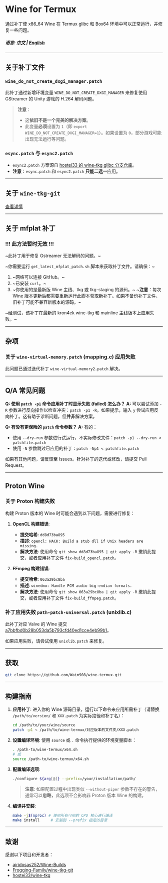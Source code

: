 # Wine for Termux

通过补丁使 x86_64 Wine 在 Termux glibc 和 Box64 环境中可以正常运行，并修复一些问题。

##### 语言: [中文](README.md) | [English](README-EN.md)

---

## 关于补丁文件

### `wine_do_not_create_dxgi_manager.patch`
此补丁通过新增环境变量 `WINE_DO_NOT_CREATE_DXGI_MANAGER` 来修复使用 GStreamer 的 Unity 游戏的 H.264 解码问题。

> **注意**：
> - 这**依旧不是一个完美的解决方案**。
> - 此变量**必须**设置为 `1`（即 `export WINE_DO_NOT_CREATE_DXGI_MANAGER=1`）。如果设置为 `0`，部分游戏可能出现无法运行等问题。

### `esync.patch` 与 `esync2.patch`
- `esync2.patch` 方案源自 [hostei33 的 wine-tkg glibc 分支仓库](https://github.com/hostei33/wine-tkg)。
- **注意**：`esync.patch` 和 `esync2.patch` **只能二选一**应用。

---

## 关于 `wine-tkg-git`

[查看详情](README-TkG.md)

---

## 关于 mfplat 补丁

### !!! 此方法暂时无效 !!!

~此补丁用于修复 Gstreamer 无法解码的问题。~

~你需要运行 `get_latest_mfplat_patch.sh` 脚本来获取补丁文件。请确保：~
1.  ~网络可以连接 GitHub。~
2.  ~已安装 `curl`。~
3.  ~你使用的是最新版 Wine 主线、tkg 或 tkg-staging 的源码。~
~**注意**：每次 Wine 版本更新后都需要重新运行此脚本获取新补丁。如果不备份补丁文件，旧补丁可能不兼容新版本的源码。~

~经测试，该补丁在最新的 kron4ek wine-tkg 和 mainline 主线版本上应用失败。~

---

## 杂项

### 关于 `wine-virtual-memory.patch` (mapping.c) 应用失败

此问题已通过迭代补丁 `wine-virtual-memory2.patch` 解决。

---

## Q/A 常见问题

**Q: 使用 `patch -p1` 命令应用补丁时显示失败 (failed) 怎么办？**
**A:** 可以尝试添加 `-R` 参数进行反向操作以检查冲突：`patch -p1 -R`。如果提示，输入 `y` 尝试应用反向补丁。这有助于诊断问题，但**并非**解决方案。

**Q: 有没有更保险的 `patch` 命令参数？**
**A:** 有的：
-   使用 `--dry-run` 参数进行试运行，不实际修改文件：`patch -p1 --dry-run < patchfile.patch`
-   使用 `-N` 参数跳过已应用的补丁：`patch -Np1 < patchfile.patch`

如果有其他问题，请反馈至 Issues。针对补丁的迭代或修改，请提交 Pull Request。

---

## Proton Wine

### 关于 Proton 构建失败

构建 Proton 版本的 Wine 时可能会遇到以下问题，需要进行修复：

1.  **OpenCL 构建错误**:
    -   **提交哈希**: `dd8d73ba895`
    -   **描述**: `opencl: HACK: Build a stub dll if Unix headers are missing.`
    -   **解决方法**: 使用命令 `git show dd8d73ba895 | git apply -R` 撤销此提交，或者应用补丁文件 `fix-build_opencl.patch`。

2.  **FFmpeg 构建错误**:
    -   **提交哈希**: `063a29bc8ba`
    -   **描述**: `winedmo: Handle PCM audio big-endian formats.`
    -   **解决方法**: 使用命令 `git show 063a29bc8ba | git apply -R` 撤销此提交，或者应用补丁文件 `fix-build_ffmpeg.patch`。

### 补丁应用失败 `path-patch-universal.patch` (unixlib.c)

此补丁对应 Valve 的 Wine 提交 [a7bbfbd0b28b053da5b793cfd40ed1cce4eb99b1](https://github.com/ValveSoftware/wine/commit/a7bbfbd0b28b053da5b793cfd40ed1cce4eb99b1)。

如果应用失败，请尝试使用 `unixlib.patch` 来修复。

---

## 获取

```bash
git clone https://github.com/Waim908/wine-termux.git
```

---

## 构建指南

1.  **应用补丁**:
    进入你的 Wine 源码目录，运行以下命令来应用所需补丁（请替换 `/path/to/version/` 和 `XXX.patch` 为实际路径和补丁名）：
    ```bash
    cd /path/to/your/wine/source
    patch -p1 < /path/to/wine-termux/对应版本的文件夹/XXX.patch
    ```

2.  **设置编译环境**:
    使用 `source` 或 `.` 命令执行提供的环境变量脚本：
    ```bash
    . /path-to/wine-termux/x64.sh
    # 或
    source /path-to/wine-termux/x64.sh
    ```

3.  **配置编译选项**:
    ```bash
    ./configure ${arg[@]} --prefix=/your/installation/path/
    ```
    > **注意**: 如果配置过程中出现类似 `--without-piper` 参数不存在的警告，通常可以**忽略**，此选项不会影响非 Proton 版本 Wine 的构建。

4.  **编译并安装**:
    ```bash
    make -j$(nproc) # 使用所有可用的 CPU 核心进行编译
    make install     # 安装到 --prefix 指定的目录
    ```

---

## 致谢

感谢以下项目和开发者：

-   [airidosas252/Wine-Builds](https://github.com/airidosas252/Wine-Builds)
-   [Frogging-Family/wine-tkg-git](https://github.com/Frogging-Family/wine-tkg-git)
-   [hostei33/wine-tkg](https://github.com/hostei33/wine-tkg)